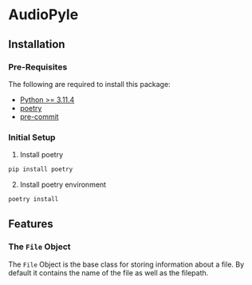 # AudioPyle

## Installation

### Pre-Requisites

The following are required to install this package:

- [Python >= 3.11.4](https://www.python.org/downloads/release/python-3114/)
- [poetry](https://python-poetry.org/)
- [pre-commit](https://pre-commit.com/)

### Initial Setup

1. Install poetry

```sh
pip install poetry
```

2. Install poetry environment

```sh
poetry install
```

## Features

### The `File` Object

The `File` Object is the base class for storing information about a file. By default it contains the name of the file as well as the filepath.
